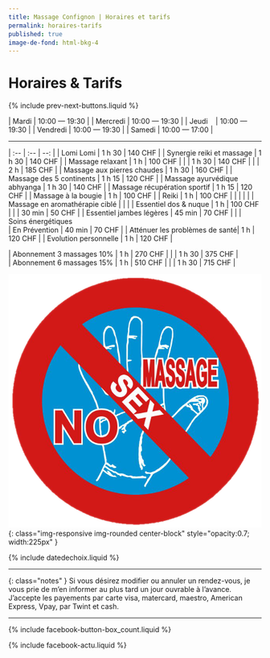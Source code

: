 ```yaml
---
title: Massage Confignon | Horaires et tarifs
permalink: horaires-tarifs
published: true
image-de-fond: html-bkg-4
---
```


# Horaires & Tarifs

{% include prev-next-buttons.liquid %}

| Mardi    | 10:00 — 19:30 |
| Mercredi | 10:00 — 19:30 |
| Jeudi    | 10:00 — 19:30 |
| Vendredi | 10:00 — 19:30 |
| Samedi   | 10:00 — 17:00 |

---

| :--                            | :--     | --:     |
| Lomi Lomi                      | 1 h 30  | 140 CHF |
| Synergie reiki et massage      | 1 h 30  | 140 CHF |
| Massage relaxant               | 1 h     | 100 CHF |
|                                | 1 h 30  | 140 CHF |
|                                | 2 h     | 185 CHF |
| Massage aux pierres chaudes    | 1 h 30  | 160 CHF |
| Massage des 5 continents       | 1 h 15  | 120 CHF |
| Massage ayurvédique abhyanga   | 1 h 30  | 140 CHF |
| Massage récupération sportif   | 1 h 15  | 120 CHF |
| Massage à la bougie            | 1 h     | 100 CHF |
| Reiki                          | 1 h     | 100 CHF |
|                                |         |         |
| Massage en aromathérapie ciblé |         |         |
| Essentiel dos & nuque          | 1 h     | 100 CHF |
|                                | 30 min  | 50 CHF  |
| Essentiel jambes légères       | 45 min  | 70 CHF  |
| 
| Soins énergétiques  
| En Prévention                  | 40 min  | 70 CHF  |
| Atténuer les problèmes de santé| 1 h     | 120 CHF |
| Evolution personnelle          | 1 h     | 120 CHF |


| Abonnement 3 massages 10%      | 1 h     | 270 CHF |
|                                | 1 h 30  | 375 CHF |   
| Abonnement 6 massages 15%      | 1 h     | 510 CHF |
|                                | 1 h 30  | 715 CHF |


![No Sex Massage](images/nosexmassage.png){: class="img-responsive img-rounded center-block" style="opacity:0.7; width:225px" }

{% include datedechoix.liquid %}

---

{: class="notes" }
Si vous désirez modifier ou annuler un rendez-vous, je vous prie de m’en informer au plus tard un jour ouvrable à l’avance. J’accepte les payements par carte visa, matercard, maestro, American Express, Vpay, par Twint et cash.

<!--
## Promotions

Pas de promotions en ce moment.
-->

---

{% include facebook-button-box_count.liquid %}

{% include facebook-actu.liquid %}
